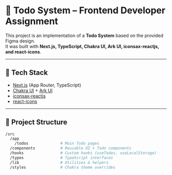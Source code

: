 # 📝 Todo System – Frontend Developer Assignment

This project is an implementation of a **Todo System** based on the provided Figma design.  
It was built with **Next.js, TypeScript, Chakra UI, Ark UI, iconsax-reactjs, and react-icons**.

---

## 🚀 Tech Stack

- [Next.js](https://nextjs.org/) (App Router, TypeScript)
- [Chakra UI](https://chakra-ui.com/) + [Ark UI](https://ark-ui.com/)
- [iconsax-reactjs](https://www.npmjs.com/package/iconsax-reactjs)
- [react-icons](https://react-icons.github.io/react-icons/)

---

## 📂 Project Structure

```bash
/src
  /app
    /todos              # Main Todo pages
  /components           # Reusable UI + Todo components
  /hooks                # Custom hooks (useTodos, useLocalStorage)
  /types                # TypeScript interfaces
  /lib                  # Utilities & helpers
  /styles               # Chakra theme overrides
